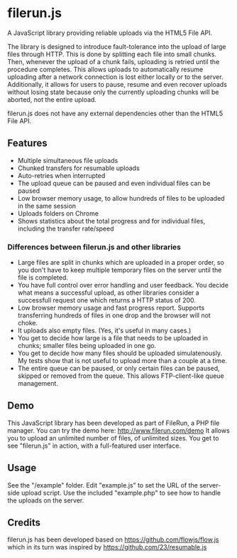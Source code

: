 # filerun.js
A JavaScript library providing reliable uploads via the HTML5 File API.

The library is designed to introduce fault-tolerance into the upload of large files through HTTP. This is done by splitting each file into small chunks. Then, whenever the upload of a chunk fails, uploading is retried until the procedure completes. This allows uploads to automatically resume uploading after a network connection is lost either locally or to the server. Additionally, it allows for users to pause, resume and even recover uploads without losing state because only the currently uploading chunks will be aborted, not the entire upload.

filerun.js does not have any external dependencies other than the HTML5 File API.

## Features

- Multiple simultaneous file uploads
- Chunked transfers for resumable uploads
- Auto-retries when interrupted
- The upload queue can be paused and even individual files can be paused
- Low browser memory usage, to allow hundreds of files to be uploaded in the same session
- Uploads folders on Chrome
- Shows statistics about the total progress and for individual files, including the transfer rate/speed

### Differences between filerun.js and other libraries

- Large files are split in chunks which are uploaded in a proper order, so you don't have to keep multiple temporary files on the server until the file is completed.
- You have full control over error handling and user feedback. You decide what means a successful upload, as other libraries consider a successfull request one which returns a HTTP status of 200.
- Low browser memory usage and fast progress report. Supports transferring hundreds of files in one drop and the browser will not choke.
- It uploads also empty files. (Yes, it's useful in many cases.)
- You get to decide how large is a file that needs to be uploaded in chunks; smaller files being uploaded in one go.
- You get to decide how many files should be uploaded simulatenously. My tests show that is not useful to upload more than a couple at a time.
- The entire queue can be paused, or only certain files can be paused, skipped or removed from the queue. This allows FTP-client-like queue management.

## Demo

This JavaScript library has been developed as part of FileRun, a PHP file manager. You can try the demo here: http://www.filerun.com/demo
It allows you to upload an unlimited number of files, of unlimited sizes. You get to see "filerun.js" in action, with a full-featured user interface.

## Usage

See the "/example" folder. Edit "example.js" to set the URL of the server-side upload script. Use the included "example.php" to see how to handle the uploads on the server.

## Credits
filerun.js has been developed based on https://github.com/flowjs/flow.js which in its turn was inspired by  https://github.com/23/resumable.js
